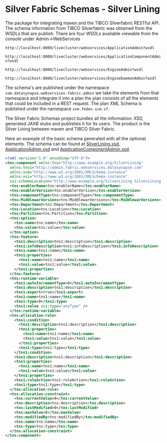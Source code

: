 Silver Fabric Schemas - Silver Lining
==========================================================================

The package for integrating maven and the TIBCO Silverfabric RESTful API. 
The schema information from TIBCO Silverfabric was obtained from the WSDLs that are 
publish. There are four WSDLs available viewable from the console under Admin->WebServices

 
`http://localhost:8000/livecluster/webservices/ApplicationAdmin?wsdl`

`http://localhost:8000/livecluster/webservices/ApplicationComponentAdmin?wsdl`

`http://localhost:8000/livecluster/webservices/EngineAdmin?wsdl`

`http://localhost:8000/livecluster/webservices/EngineDaemonAdmin?wsdl`

The schema's are published under the namespace `com.datasynapse.webservices.fabric.admin` 
we take the elements from that namespace and integrate it into a plan the plan consists of all 
the elements that could be included in a REST request. The plan XML Schema is published under the namespace `com.fedex.scm.sf`.

The Silver Fabric Schemas project bundles all the information: XSD, generated JAXB stubs and publishes it for its users. The product is the Silver Lining between maven and TIBCO Silver Fabric.


Here an example of the basic schema generated with all the optional elements. The schema can be found at [SilverLining.xsd](./SilverLining.xsd), [ApplicationAdmin.xsd](./ApplicationAdmin.xsd) and [ApplicationComponentAdmin.xsd](./ApplicationComponentAdmin.xsd).

```xml
<?xml version="1.0" encoding="UTF-8"?>
<tns:component xmlns:tns="http://www.example.org/SilverLining"
  xmlns:tns1="http://admin.fabric.webservices.datasynapse.com"
  xmlns:xsd="http://www.w3.org/2001/XMLSchema-instance"
  xmlns:xsi="http://www.w3.org/2001/XMLSchema-instance"
  xsi:schemaLocation="http://www.example.org/SilverLining SilverLining.xsd ">
  <tns:enablerName>tns:enablerName</tns:enablerName>
  <tns:enablerVersion>tns:enablerVersion</tns:enablerVersion>
  <tns:componentType>tns:componentType</tns:componentType>
  <tns:MiddlewarVersions>tns:MiddlewarVersions</tns:MiddlewarVersions>
  <tns:Department>tns:Department</tns:Department>
  <tns:Location>tns:Location</tns:Location>
  <tns:Partition>tns:Partition</tns:Partition>
  <tns:option>
    <tns:name>tns:name</tns:name>
    <tns:value>tns:value</tns:value>
  </tns:option>
  <tns:feature>
    <tns1:description>tns1:description</tns1:description>
    <tns1:infoDescription>tns1:infoDescription</tns1:infoDescription>
    <tns1:name>tns1:name</tns1:name>
    <tns1:properties>
      <tns1:name>tns1:name</tns1:name>
      <tns1:value>tns1:value</tns1:value>
    </tns1:properties>
  </tns:feature>
  <tns:runtime-variable>
    <tns1:autoIncrementType>0</tns1:autoIncrementType>
    <tns1:description>tns1:description</tns1:description>
    <tns1:export>true</tns1:export>
    <tns1:name>tns1:name</tns1:name>
    <tns1:type>0</tns1:type>
    <tns1:value xsi:type="anyType" />
  </tns:runtime-variable>
  <tns:allocation-rule>
    <tns1:condition>
      <tns1:description>tns1:description</tns1:description>
      <tns1:properties>
        <tns1:name>tns1:name</tns1:name>
        <tns1:value>tns1:value</tns1:value>
      </tns1:properties>
      <tns1:type>tns1:type</tns1:type>
    </tns1:condition>
    <tns1:description>tns1:description</tns1:description>
    <tns1:properties>
      <tns1:name>tns1:name</tns1:name>
      <tns1:value>tns1:value</tns1:value>
    </tns1:properties>
    <tns1:ruleAction>tns1:ruleAction</tns1:ruleAction>
    <tns1:type>tns1:type</tns1:type>
  </tns:allocation-rule>
  <tns:allocation-constraint>
    <tns:currentValue>0</tns:currentValue>
    <tns:description>tns:description</tns:description>
    <tns:lastModified>0</tns:lastModified>
    <tns:maxValue>0</tns:maxValue>
    <tns:modifiedBy>tns:modifiedBy</tns:modifiedBy>
    <tns:name>tns:name</tns:name>
    <tns:type>tns:type</tns:type>
  </tns:allocation-constraint>
</tns:component>

```


